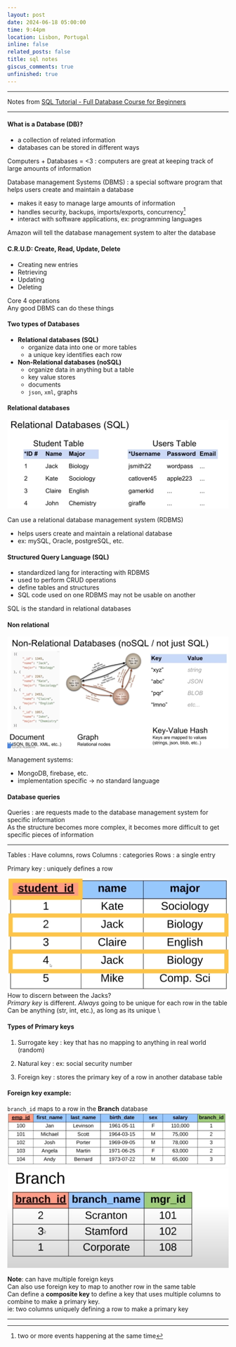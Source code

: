 ```yaml
---
layout: post
date: 2024-06-18 05:00:00
time: 9:44pm
location: Lisbon, Portugal
inline: false
related_posts: false
title: sql notes
giscus_comments: true
unfinished: true
---
```

---
Notes from [SQL Tutorial - Full Database Course for Beginners](https://www.youtube.com/watch?v=HXV3zeQKqGY)

---
#### What is a Database (DB)?
- a collection of related information
- databases can be stored in different ways

Computers + Databases = <3
: computers are great at keeping track of large amounts of information

Database management Systems (DBMS)
: a special software program that helps users create and maintain a database
* makes it easy to manage large amounts of information
* handles security, backups, imports/exports, concurrency[^1]
* interact with software applications, ex: programming languages

Amazon will tell the database management system to alter the database

#### **C.R.U.D**: Create, Read, Update, Delete
* Creating new entries
* Retrieving
* Updating
* Deleting

Core 4 operations \
Any good DBMS can do these things

#### Two types of Databases
* **Relational databases (SQL)**
    * organize data into one or more tables
    * a unique key identifies each row
* **Non-Relational databases (noSQL)**
    * organize data in anything but a table 
    * key value stores
    * documents
    * `json`, `xml`, graphs

#### **Relational databases**
![image](/assets/img/notes/relational.png)

Can use a relational database management system (RDBMS)
* helps users create and maintain a relational database
* ex: mySQL, Oracle, postgreSQL, etc.

#### Structured Query Language (SQL)
* standardized lang for interacting with RDBMS
* used to perform CRUD operations
* define tables and structures
* SQL code used on one RDBMS may not be usable on another

SQL is the standard in relational databases

#### **Non relational**
![image](/assets/img/notes/non_relational.png)

Management systems:
* MongoDB, firebase, etc.
* implementation specific -> no standard language

#### Database queries
Queries
: are requests made to the database management system for specific information \
As the structure becomes more complex, it becomes more difficult to get specific pieces of information

---

Tables
: Have columns, rows
Columns
: categories
Rows
: a single entry

Primary key
: uniquely defines a row

![image](/assets/img/notes/primary_key.png)
How to discern between the Jacks? \
*Primary key* is different. *Always* going to be unique for each row in the table \
Can be anything (str, int, etc.), as long as its unique \

#### Types of Primary keys

1. Surrogate key
: key that has no mapping to anything in real world (random)

2. Natural key
: ex: social security number

3. Foreign key
: stores the primary key of a row in another database table

#### Foreign key example:
`branch_id` maps to a row in the **Branch** database
![image](/assets/img/notes/foreign_key_1.png)
![image](/assets/img/notes/foreign_key_2.png)

**Note**: can have multiple foreign keys \
Can also use foreign key to map to another row in the same table \
Can define a **composite key** to define a key that uses multiple columns to combine to make a primary key. \
ie: two columns uniquely defining a row to make a primary key

---

[^1]: two or more events happening at the same time
